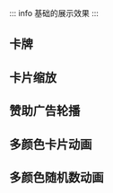 ::: info
基础的展示效果
:::

## 卡牌

<preview path="./components/card1.vue"></preview>

## 卡片缩放

<preview path="./components/card2.vue"></preview>

## 赞助广告轮播

<preview path="./components/card3.vue"></preview>

## 多颜色卡片动画

<preview path="./components/card4.vue" title="多颜色卡片动画" description="利用sass函数生成多个渐变, 改变背景位置以及尺寸即可；最后添加色相旋转的动画；"></preview>

## 多颜色随机数动画

<preview path="./components/card5.vue" title="多颜色随机数动画" description="在多颜色卡片的基础上生成随机的字符， 利用文字裁剪的方式将颜色映射在文字上，最后执行动画；"></preview>
